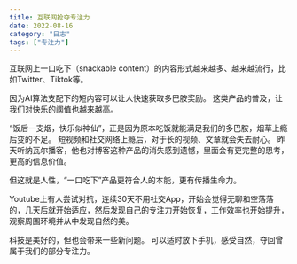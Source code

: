 ```yaml
---
title: 互联网抢夺专注力
date: 2022-08-16
category: "日志"
tags: ["专注力"]
---
```

互联网上一口吃下（snackable content）的内容形式越来越多、越来越流行，比如Twitter、Tiktok等。

因为AI算法支配下的短内容可以让人快速获取多巴胺奖励。
这类产品的普及，让我们对快乐的阈值也越来越高。

“饭后一支烟，快乐似神仙”，正是因为原本吃饭就能满足我们的多巴胺，烟草上瘾后变的不足。
短视频和社交网络上瘾后，对于长的视频、文章就会失去耐心。
昨天听纳瓦尔播客，他也对博客这种产品的消失感到遗憾，里面会有更完整的思考，更高的信息价值。

但这就是人性，“一口吃下”产品更符合人的本能，更有传播生命力。

Youtube上有人尝试对抗，连续30天不用社交App，开始会觉得无聊和空落落的，几天后就开始适应，然后发现自己的专注力开始恢复，工作效率也开始提升，观察周围环境并从中发现自然的美。

科技是美好的，但也会带来一些新问题。
可以适时放下手机，感受自然，夺回曾属于我们的部分专注力。